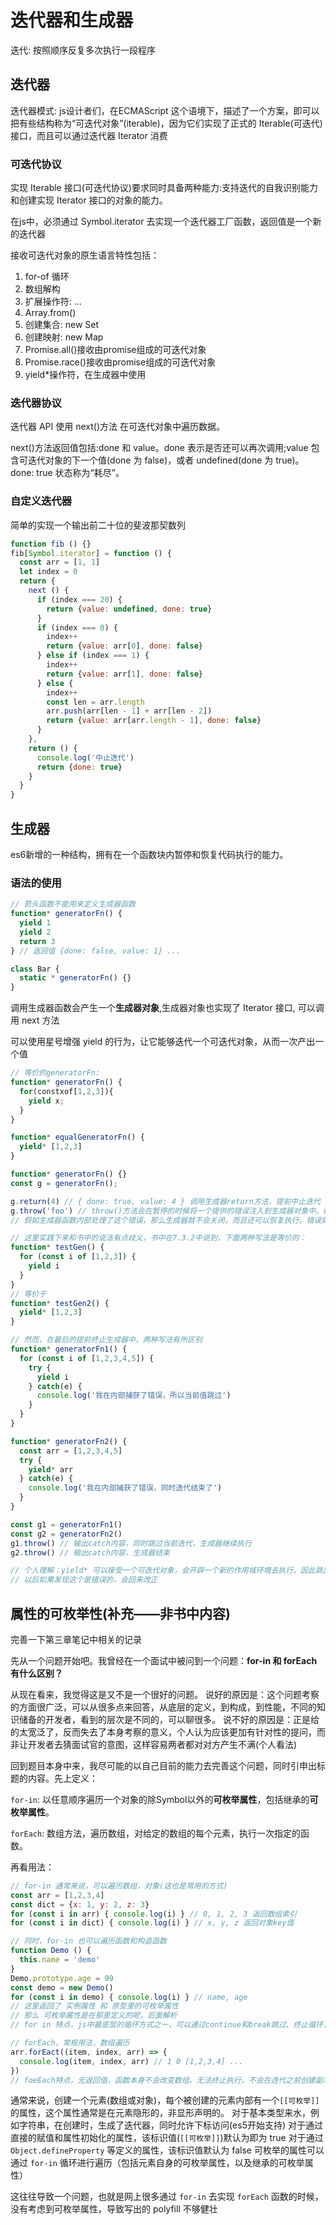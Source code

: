# 迭代器和生成器

迭代: 按照顺序反复多次执行一段程序

## 迭代器

迭代器模式: js设计者们，在ECMAScript 这个语境下，描述了一个方案，即可以把有些结构称为“可迭代对象”(iterable)，因为它们实现了正式的 Iterable(可迭代) 接口，而且可以通过迭代器 Iterator 消费

### 可迭代协议

实现 Iterable 接口(可迭代协议)要求同时具备两种能力:支持迭代的自我识别能力和创建实现 Iterator 接口的对象的能力。

在js中，必须通过 Symbol.iterator 去实现一个迭代器工厂函数，返回值是一个新的迭代器

接收可迭代对象的原生语言特性包括：
   1. for-of 循环
   2. 数组解构
   3. 扩展操作符: ...
   4. Array.from()
   5. 创建集合: new Set
   6. 创建映射: new Map
   7. Promise.all()接收由promise组成的可迭代对象
   8. Promise.race()接收由promise组成的可迭代对象
   9. yield*操作符，在生成器中使用

### 迭代器协议

迭代器 API 使用 next()方法 在可迭代对象中遍历数据。

next()方法返回值包括:done 和 value。done 表示是否还可以再次调用;value 包含可迭代对象的下一个值(done 为 false)，或者 undefined(done 为 true)。done: true 状态称为“耗尽”。

### 自定义迭代器

简单的实现一个输出前二十位的斐波那契数列

```js
function fib () {}
fib[Symbol.iterator] = function () {
  const arr = [1, 1]
  let index = 0
  return {
    next () {
      if (index === 20) {
        return {value: undefined, done: true}
      }
      if (index === 0) {
        index++
        return {value: arr[0], done: false}
      } else if (index === 1) {
        index++
        return {value: arr[1], done: false}
      } else {
        index++
        const len = arr.length
        arr.push(arr[len - 1] + arr[len - 2])
        return {value: arr[arr.length - 1], done: false}
      }
    },
    return () {
      console.log('中止迭代')
      return {done: true}
    }
  }
}
```

## 生成器

es6新增的一种结构，拥有在一个函数块内暂停和恢复代码执行的能力。

### 语法的使用

```js
// 箭头函数不能用来定义生成器函数
function* generatorFn() { 
  yield 1
  yield 2
  return 3
} // 返回值 {done: false, value: 1} ...

class Bar {
  static * generatorFn() {}
}
```

调用生成器函数会产生一个**生成器对象**,生成器对象也实现了 Iterator 接口, 可以调用 next 方法

可以使用星号增强 yield 的行为，让它能够迭代一个可迭代对象，从而一次产出一个值

```js
// 等价的generatorFn:
function* generatorFn() {
  for(constxof[1,2,3]){
    yield x;
  }
}

function* equalGeneratorFn() {
  yield* [1,2,3]
}

function* generatorFn() {}
const g = generatorFn();

g.return(4) // { done: true, value: 4 } 调用生成器return方法，提前中止迭代
g.throw('foo') // throw()方法会在暂停的时候将一个提供的错误注入到生成器对象中。如果错误未被处理，生成器就会关闭
// 假如生成器函数内部处理了这个错误，那么生成器就不会关闭，而且还可以恢复执行。错误处理会跳过对应的 yield。throw方法抛出的错误要被内部捕获，前提是必须至少执行过一次next方法。

// 这里实践下来和书中的说法有点歧义，书中在7.3.2中说到，下面两种写法是等价的：
function* testGen() {
  for (const i of [1,2,3]) {
    yield i
  }
}
// 等价于
function* testGen2() {
  yield* [1,2,3]
}

// 然而，在最后的提前终止生成器中，两种写法有所区别
function* generatorFn1() {
  for (const i of [1,2,3,4,5]) {
    try {
      yield i
    } catch(e) {
      console.log('我在内部捕获了错误，所以当前值跳过')
    }
  }
}

function* generatorFn2() {
  const arr = [1,2,3,4,5]
  try {
    yield* arr
  } catch(e) {
    console.log('我在内部捕获了错误，同时迭代结束了')
  }
}

const g1 = generatorFn1()
const g2 = generatorFn2()
g1.throw() // 输出catch内容，同时跳过当前迭代，生成器继续执行
g2.throw() // 输出catch内容，生成器结束

// 个人理解：yield* 可以接受一个可迭代对象，会开辟一个新的作用域环境去执行，因此跳出了当前try catch的作用域环境，因此无法被捕获到
// 以后如果发现这个是错误的，会回来改正
```

## 属性的可枚举性(补充——非书中内容)

完善一下第三章笔记中相关的记录

先从一个问题开始吧。我曾经在一个面试中被问到一个问题：**for-in 和 forEach 有什么区别？**

从现在看来，我觉得这是又不是一个很好的问题。
说好的原因是：这个问题考察的方面很广泛，可以从很多点来回答，从底层的定义，到构成，到性能，不同的知识储备的开发者，看到的层次是不同的，可以聊很多。
说不好的原因是：正是给的太宽泛了，反而失去了本身考察的意义，个人认为应该更加有针对性的提问，而非让开发者去猜面试官的意图，这样容易两者都对对方产生不满(个人看法)

回到题目本身中来，我尽可能的以自己目前的能力去完善这个问题，同时引申出标题的内容。先上定义：

`for-in`: 以任意顺序遍历一个对象的除Symbol以外的**可枚举属性**，包括继承的**可枚举属性**。

`forEach`: 数组方法，遍历数组，对给定的数组的每个元素，执行一次指定的函数。

再看用法：

```js
// for-in 通常来说，可以遍历数组，对象(这也是常用的方式)
const arr = [1,2,3,4]
const dict = {x: 1, y: 2, z: 3}
for (const i in arr) { console.log(i) } // 0, 1, 2, 3 返回数组索引
for (const i in dict) { console.log(i) } // x, y, z 返回对象key值

// 同时，for-in 也可以遍历函数和构造函数
function Demo () {
  this.name = 'demo'
}
Demo.prototype.age = 99
const demo = new Demo()
for (const i in demo) { console.log(i) } // name, age
// 这里返回了 实例属性 和 原型里的可枚举属性
// 那么 可枚举属性是在那里定义的呢，后面解析
// for in 特点，js中最底层的循环方式之一，可以通过continue和break跳过、终止循环，可以循环所有可枚举的属性

// forEach，常规用法，数组遍历
arr.forEact((item, index, arr) => {
  console.log(item, index, arr) // 1 0 [1,2,3,4] ...
})
// foeEach特点，无返回值，函数本身不会改变数组，无法终止执行，不会在迭代之前创建副本(也就是说某些元素被删除后会影响其他元素)
```

通常来说，创建一个元素(数组或对象)，每个被创建的元素内部有一个`[[可枚举]]`的属性，这个属性通常是在元素隐形的，非显形声明的。
对于基本类型来水，例如字符串，在创建时，生成了迭代器，同时允许下标访问(es5开始支持)
对于通过直接的赋值和属性初始化的属性，该标识值(`[[可枚举]]`)默认为即为 true
对于通过 `Object.defineProperty` 等定义的属性，该标识值默认为 false
可枚举的属性可以通过 `for-in` 循环进行遍历（包括元素自身的可枚举属性，以及继承的可枚举属性）

这往往导致一个问题，也就是网上很多通过 `for-in` 去实现 `forEach` 函数的时候，没有考虑到可枚举属性，导致写出的 polyfill 不够健壮

